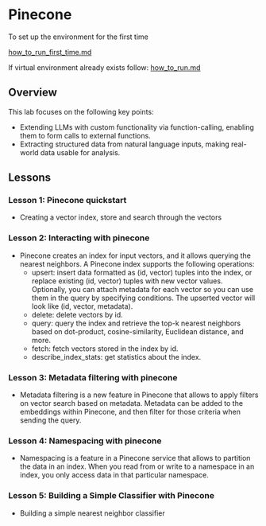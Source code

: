 # Pinecone

To set up the environment for the first time

[how_to_run_first_time.md](how_to_run_first_time.md)

If virtual environment already exists follow: [how_to_run.md](how_to_run.md)

## Overview

This lab focuses on the following key points:
- Extending LLMs with custom functionality via function-calling, enabling them to form calls to external functions.
- Extracting structured data from natural language inputs, making real-world data usable for analysis.

## Lessons

### Lesson 1: Pinecone quickstart
- Creating a vector index, store and search through the vectors

### Lesson 2: Interacting with pinecone
- Pinecone creates an index for input vectors, and it allows querying the  nearest neighbors. A Pinecone index supports the following operations:
   - upsert: insert data formatted as (id, vector) tuples into the index, or replace existing (id, vector) tuples with new vector values. Optionally, you can attach metadata for each vector so you can use them in the query by specifying conditions. The upserted vector will look like (id, vector, metadata).
   - delete: delete vectors by id.
   - query: query the index and retrieve the top-k nearest neighbors based on dot-product, cosine-similarity, Euclidean distance, and more.
   - fetch: fetch vectors stored in the index by id.
   - describe_index_stats: get statistics about the index. 

### Lesson 3: Metadata filtering with pinecone
- Metadata filtering is a new feature in Pinecone that allows to apply filters on vector search based on metadata. Metadata can be added to the embeddings within Pinecone, and then filter for those criteria when sending the query.

### Lesson 4: Namespacing with pinecone
- Namespacing is a feature in a Pinecone service that allows to partition the data in an index. When you read from or write to a namespace in an index, you only access data in that particular namespace.

### Lesson 5: Building a Simple Classifier with Pinecone
- Building a simple nearest neighbor classifier
